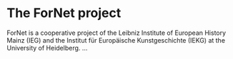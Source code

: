 # The ForNet project

ForNet is a cooperative project of the Leibniz Institute of European History Mainz (IEG) and the  Institut für Europäische Kunstgeschichte (IEKG) at the University of Heidelberg.
…
